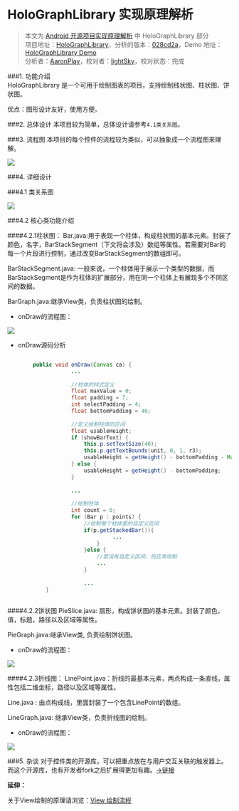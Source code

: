HoloGraphLibrary 实现原理解析
====================================
> 本文为 [Android 开源项目实现原理解析](https://github.com/android-cn/android-open-project-analysis) 中 HoloGraphLibrary 部分  
> 项目地址：[HoloGraphLibrary](https://github.com/Androguide/HoloGraphLibrary)，分析的版本：[028cd2a](https://github.com/Androguide/HoloGraphLibrary/commit/028cd2ae6916308bbb96472aafa9ecd8b1343d5c "Commit id is 028cd2ae6916308bbb96472aafa9ecd8b1343d5c")，Demo 地址：[HoloGraphLibrary Demo](https://github.com/android-cn/android-open-project-demo/tree/master/holo-graph-library-demo)    
> 分析者：[AaronPlay](https://github.com/AaronPlay)，校对者：[lightSky](https://github.com/lightSky)，校对状态：完成   

###1. 功能介绍  
HoloGraphLibrary 是一个可用于绘制图表的项目，支持绘制线状图、柱状图、饼状图。  

优点：图形设计友好，使用方便。  

###2. 总体设计
本项目较为简单，总体设计请参考`4.1类关系图`。 

###3. 流程图
本项目的每个控件的流程较为类似，可以抽象成一个流程图来理解。

![](image/holographflow.png)

###4. 详细设计

###4.1 类关系图
 
![](image/uml.png)


###4.2 核心类功能介绍
 
####4.2.1柱状图：
Bar.java:用于表现一个柱体，构成柱状图的基本元素。封装了颜色，名字，BarStackSegment（下文将会涉及）数组等属性。若需要对Bar的每一个片段进行控制，通过改变BarStackSegment的数组即可。

BarStackSegment.java:  一般来说，一个柱体用于展示一个类型的数据，而BarStackSegment是作为柱体的扩展部分，用在同一个柱体上有展现多个不同区间的数据。

BarGraph.java:继承View类，负责柱状图的绘制。

- onDraw的流程图：

![](image/bargraphflow.png)

- onDraw源码分析

```java

        public void onDraw(Canvas ca) {
                    ...
                    
                    //柱体的样式定义
                    float maxValue = 0;
                    float padding = 7;
                    int selectPadding = 4;
                    float bottomPadding = 40;
        
                    //定义绘制柱体的区间
                    float usableHeight;
                    if (showBarText) {
                        this.p.setTextSize(40);
                        this.p.getTextBounds(unit, 0, 1, r3);
                        usableHeight = getHeight() - bottomPadding - Math.abs(r3.top - r3.bottom) - 26;
                    } else {
                        usableHeight = getHeight() - bottomPadding;
                    }
                    
                    ...                    
                    
                    //绘制柱体
                    int count = 0;
                    for (Bar p : points) {
                        //绘制每个柱体里的自定义区间
                        if(p.getStackedBar()){
                                 ...
                            }
                        }else {
                            //若没有自定义区间，则正常绘制
                            ...
                        }
                        
                        ...
            }
                
```

####4.2.2饼状图
PieSlice.java: 扇形，构成饼状图的基本元素。封装了颜色，值，标题，路径以及区域等属性。

PieGraph.java:继承View类, 负责绘制饼状图。

- onDraw的流程图：

![](image/piegraphflow.png)

####4.2.3折线图：
LinePoint.java：折线的最基本元素，两点构成一条直线，属性包括二维坐标，路径以及区域等属性。

Line.java : 由点构成线，里面封装了一个包含LinePoint的数组。

LineGraph.java: 继承View类，负责折线图的绘制。

- onDraw的流程图：

![](image/linegraphflow.png)



###5. 杂谈
对于控件类的开源库，可以把重点放在与用户交互关联的触发器上。而这个开源库，也有开发者fork之后扩展得更加有趣。[->链接](https://bitbucket.org/danielnadeau/holographlibrary)

**延伸：**

关于View绘制的原理请浏览：[View 绘制流程](../tech/viewdrawflow.md)


